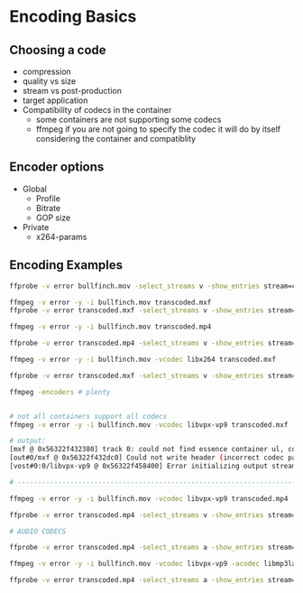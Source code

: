 # Encoding Basics

## Choosing a code
- compression
- quality vs size
- stream vs post-production
- target application
- Compatibility of codecs in the container
  - some containers are not supporting some codecs
  - ffmpeg if you are not going to specify the codec it will do by itself considering the container and compatiblity

## Encoder options
- Global
  - Profile
  - Bitrate
  - GOP size
- Private
  - x264-params

## Encoding Examples


```sh
ffprobe -v error bullfinch.mov -select_streams v -show_entries stream=codec_name -print_format default=noprint_wrappers=1

ffmpeg -v error -y -i bullfinch.mov transcoded.mxf
ffprobe -v error transcoded.mxf -select_streams v -show_entries stream=codec_name -print_format default=noprint_wrappers=1

ffmpeg -v error -y -i bullfinch.mov transcoded.mp4

ffprobe -v error transcoded.mp4 -select_streams v -show_entries stream=codec_name -print_format default=noprint_wrappers=1

ffmpeg -v error -y -i bullfinch.mov -vcodec libx264 transcoded.mxf

ffprobe -v error transcoded.mxf -select_streams v -show_entries stream=codec_name -print_format default=noprint_wrappers=1

ffmpeg -encoders # plenty


# not all containers support all codecs
ffmpeg -v error -y -i bullfinch.mov -vcodec libvpx-vp9 transcoded.mxf

# output:
[mxf @ 0x56322f432380] track 0: could not find essence container ul, codec not currently supported in container
[out#0/mxf @ 0x56322f432dc0] Could not write header (incorrect codec parameters ?): Operation not permitted
[vost#0:0/libvpx-vp9 @ 0x56322f458400] Error initializing output stream: 

# ----------------------------------------------------------------------------

ffmpeg -v error -y -i bullfinch.mov -vcodec libvpx-vp9 transcoded.mp4

ffprobe -v error transcoded.mp4 -select_streams v -show_entries stream=codec_name -print_format default=noprint_wrappers=1

# AUDIO CODECS

ffprobe -v error transcoded.mp4 -select_streams a -show_entries stream=codec_name -print_format default=noprint_wrappers=1

ffmpeg -v error -y -i bullfinch.mov -vcodec libvpx-vp9 -acodec libmp3lame transcoded.mp4

ffprobe -v error transcoded.mp4 -select_streams a -show_entries stream=codec_name -print_format default=noprint_wrappers=1
```